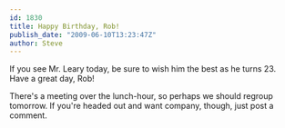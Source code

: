 ```yaml
---
id: 1830
title: Happy Birthday, Rob!
publish_date: "2009-06-10T13:23:47Z"
author: Steve
---
```

If you see Mr. Leary today, be sure to wish him the best as he turns 23. Have a great day, Rob!

There's a meeting over the lunch-hour, so perhaps we should regroup tomorrow. If you're headed out and want company, though, just post a comment.
